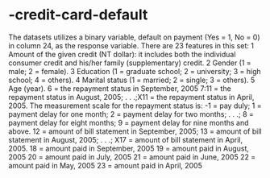 # -credit-card-default
The datasets utilizes a binary variable, default on payment (Yes = 1, No = 0) in column 24, as the response variable. There are 23 features in this set: 1 Amount of the given credit (NT dollar): it includes both the individual consumer credit and his/her family (supplementary) credit. 2 Gender (1 = male; 2 = female). 3 Education (1 = graduate school; 2 = university; 3 = high school; 4 = others). 4 Marital status (1 = married; 2 = single; 3 = others). 5 Age (year). 6 = the repayment status in September, 2005 7:11 = the repayment status in August, 2005; . . .;X11 = the repayment status in April, 2005. The measurement scale for the repayment status is: -1 = pay duly; 1 = payment delay for one month; 2 = payment delay for two months; . . .; 8 = payment delay for eight months; 9 = payment delay for nine months and above. 12 = amount of bill statement in September, 2005; 13 = amount of bill statement in August, 2005; . . .; X17 = amount of bill statement in April, 2005. 18 = amount paid in September, 2005 19 = amount paid in August, 2005 20 = amount paid in July, 2005 21 = amount paid in June, 2005 22 = amount paid in May, 2005 23 = amount paid in April, 2005

